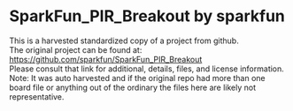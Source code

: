 
# SparkFun_PIR_Breakout by sparkfun  
This is a harvested standardized copy of a project from github.  
The original project can be found at:  
https://github.com/sparkfun/SparkFun_PIR_Breakout  
Please consult that link for additional, details, files, and license information.  
Note: It was auto harvested and if the original repo had more than one board file or anything out of the ordinary the files here are likely not representative.  
    